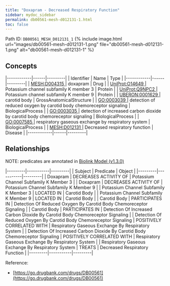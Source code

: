 ```yaml
---
title: "Doxapram - Decreased Respiratory Function"
sidebar: mydoc_sidebar
permalink: db00561-mesh-d012131-1.html
toc: false 
---
```



Path ID: `DB00561_MESH_D012131_1`
{% include image.html url="images/db00561-mesh-d012131-1.png" file="db00561-mesh-d012131-1.png" alt="db00561-mesh-d012131-1" %}

## Concepts

|------------|------|---------|
| Identifier | Name | Type    |
|------------|------|---------|
| <a href="https://identifiers.org/MESH:D004315">MESH:D004315 </a> | doxapram | Drug |
| <a href="https://identifiers.org/UniProt:O14649">UniProt:O14649 </a> | Potassium channel subfamily K member 3 | Protein |
| <a href="https://identifiers.org/UniProt:Q9NPC2">UniProt:Q9NPC2 </a> | Potassium channel subfamily K member 9 | Protein |
| <a href="https://identifiers.org/UBERON:0001629">UBERON:0001629 </a> | carotid body | GrossAnatomicalStructure |
| <a href="https://identifiers.org/GO:0003039">GO:0003039 </a> | detection of reduced oxygen by carotid body chemoreceptor signaling | BiologicalProcess |
| <a href="https://identifiers.org/GO:0003035">GO:0003035 </a> | detection of increased carbon dioxide by carotid body chemoreceptor signaling | BiologicalProcess |
| <a href="https://identifiers.org/GO:0007585">GO:0007585 </a> | respiratory gaseous exchange by respiratory system | BiologicalProcess |
| <a href="https://identifiers.org/MESH:D012131">MESH:D012131 </a> | Decreased respiratory function | Disease |
|------------|------|---------|

## Relationships


NOTE: predicates are annotated in <a href="https://github.com/biolink/biolink-model/releases/tag/v1.3.0">Biolink Model (v1.3.0)</a>

|---------|-----------|---------|
| Subject | Predicate | Object  |
|---------|-----------|---------|
| Doxapram | DECREASES ACTIVITY OF | Potassium Channel Subfamily K Member 3 |
| Doxapram | DECREASES ACTIVITY OF | Potassium Channel Subfamily K Member 9 |
| Potassium Channel Subfamily K Member 3 | LOCATED IN | Carotid Body |
| Potassium Channel Subfamily K Member 9 | LOCATED IN | Carotid Body |
| Carotid Body | PARTICIPATES IN | Detection Of Reduced Oxygen By Carotid Body Chemoreceptor Signaling |
| Carotid Body | PARTICIPATES IN | Detection Of Increased Carbon Dioxide By Carotid Body Chemoreceptor Signaling |
| Detection Of Reduced Oxygen By Carotid Body Chemoreceptor Signaling | POSITIVELY CORRELATED WITH | Respiratory Gaseous Exchange By Respiratory System |
| Detection Of Increased Carbon Dioxide By Carotid Body Chemoreceptor Signaling | POSITIVELY CORRELATED WITH | Respiratory Gaseous Exchange By Respiratory System |
| Respiratory Gaseous Exchange By Respiratory System | TREATS | Decreased Respiratory Function |
|---------|-----------|---------|

Reference: 
  - [https://go.drugbank.com/drugs/DB00561](https://go.drugbank.com/drugs/DB00561)
